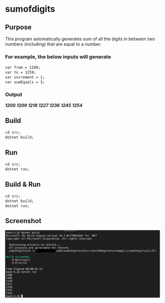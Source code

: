 # sumofdigits

## Purpose
This program automatically generates sum of all the digits in between two numbers (including) that are equal to a number.

### For example, the below inputs will generate
```
var from = 1200;
var to = 1259;
var increment = 1;
var sumEquals = 3;
```

### Output
***1200***
***1209***
***1218***
***1227***
***1236***
***1245***
***1254***

## Build
```
cd src; 
dotnet build;
```
## Run
```
cd src; 
dotnet run;
```

## Build & Run
```
cd src; 
dotnet build; 
dotnet run;
```

## Screenshot
![Build & Run](/images/screenshot.jpg)
